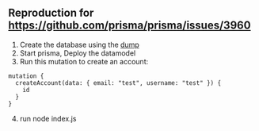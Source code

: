 ## Reproduction for https://github.com/prisma/prisma/issues/3960

1. Create the database using the [dump](tables_dump_2_February_2019.sql)
2. Start prisma, Deploy the datamodel
3. Run this mutation to create an account:

```grahql
mutation {
  createAccount(data: { email: "test", username: "test" }) {
    id
  }
}

```

4. run node index.js
